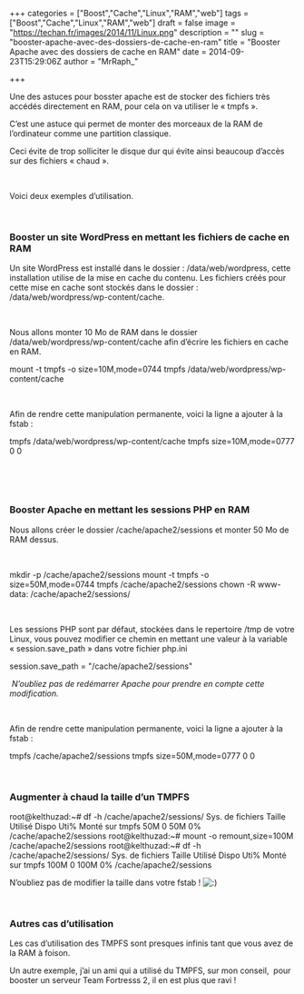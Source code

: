 +++
categories = ["Boost","Cache","Linux","RAM","web"]
tags = ["Boost","Cache","Linux","RAM","web"]
draft = false
image = "https://techan.fr/images/2014/11/Linux.png"
description = ""
slug = "booster-apache-avec-des-dossiers-de-cache-en-ram"
title = "Booster Apache avec des dossiers de cache en RAM"
date = 2014-09-23T15:29:06Z
author = "MrRaph_"

+++


Une des astuces pour bosster apache est de stocker des fichiers très accédés directement en RAM, pour cela on va utiliser le « tmpfs ».  
  
 C’est une astuce qui permet de monter des morceaux de la RAM de l’ordinateur comme une partition classique.

Ceci évite de trop solliciter le disque dur qui évite ainsi beaucoup d’accès sur des fichiers « chaud ».

 

Voici deux exemples d’utilisation.

 

### Booster un site WordPress en mettant les fichiers de cache en RAM

Un site WordPress est installé dans le dossier : /data/web/wordpress, cette installation utilise de la mise en cache du contenu. Les fichiers créés pour cette mise en cache sont stockés dans le dossier : /data/web/wordpress/wp-content/cache.

 

Nous allons monter 10 Mo de RAM dans le dossier /data/web/wordpress/wp-content/cache afin d’écrire les fichiers en cache en RAM.

mount -t tmpfs -o size=10M,mode=0744 tmpfs /data/web/wordpress/wp-content/cache

 

Afin de rendre cette manipulation permanente, voici la ligne a ajouter à la fstab :

tmpfs /data/web/wordpress/wp-content/cache tmpfs size=10M,mode=0777 0 0

 

 

### Booster Apache en mettant les sessions PHP en RAM

Nous allons créer le dossier /cache/apache2/sessions et monter 50 Mo de RAM dessus.

 

mkdir -p /cache/apache2/sessions mount -t tmpfs -o size=50M,mode=0744 tmpfs /cache/apache2/sessions chown -R www-data: /cache/apache2/sessions/

 

Les sessions PHP sont par défaut, stockées dans le repertoire /tmp de votre Linux, vous pouvez modifier ce chemin en mettant une valeur à la variable « session.save_path » dans votre fichier php.ini

session.save_path = "/cache/apache2/sessions"

 *N’oubliez pas de redémarrer Apache pour prendre en compte cette modification.*

 

Afin de rendre cette manipulation permanente, voici la ligne a ajouter à la fstab :

tmpfs /cache/apache2/sessions tmpfs size=50M,mode=0777 0 0

 

### Augmenter à chaud la taille d’un TMPFS

root@kelthuzad:~# df -h /cache/apache2/sessions/ Sys. de fichiers Taille Utilisé Dispo Uti% Monté sur tmpfs 50M 0 50M 0% /cache/apache2/sessions root@kelthuzad:~# mount -o remount,size=100M /cache/apache2/sessions root@kelthuzad:~# df -h /cache/apache2/sessions/ Sys. de fichiers Taille Utilisé Dispo Uti% Monté sur tmpfs 100M 0 100M 0% /cache/apache2/sessions

N’oubliez pas de modifier la taille dans votre fstab ! ![:)](http://blog.techan.fr/wp-includes/images/smilies/simple-smile.png)

 

### Autres cas d’utilisation

Les cas d’utilisation des TMPFS sont presques infinis tant que vous avez de la RAM à foison.

Un autre exemple, j’ai un ami qui a utilisé du TMPFS, sur mon conseil,  pour booster un serveur Team Fortresss 2, il en est plus que ravi ! 